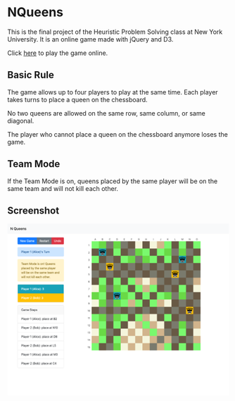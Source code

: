 # NQueens

This is the final project of the Heuristic Problem Solving class at New York University. It is an online game made with jQuery and D3.

Click [here](http://nqueens.iltc.app/) to play the game online.

## Basic Rule

The game allows up to four players to play at the same time. Each player takes turns to place a queen on the chessboard.

No two queens are allowed on the same row, same column, or same diagonal.

The player who cannot place a queen on the chessboard anymore loses the game.

## Team Mode

If the Team Mode is on, queens placed by the same player will be on the same team and will not kill each other.

## Screenshot

![](https://github.com/iLtc/NQueens/blob/main/image/screenshot.png)
